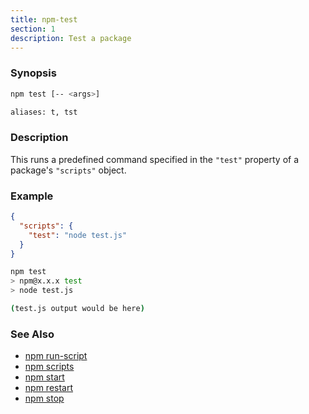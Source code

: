 ```yaml
---
title: npm-test
section: 1
description: Test a package
---
```


### Synopsis

```bash
npm test [-- <args>]

aliases: t, tst
```

### Description

This runs a predefined command specified in the `"test"` property of
a package's `"scripts"` object.

### Example

```json
{
  "scripts": {
    "test": "node test.js"
  }
}
```

```bash
npm test
> npm@x.x.x test
> node test.js

(test.js output would be here)
```

### See Also

- [npm run-script](/commands/npm-run-script)
- [npm scripts](/using-npm/scripts)
- [npm start](/commands/npm-start)
- [npm restart](/commands/npm-restart)
- [npm stop](/commands/npm-stop)
